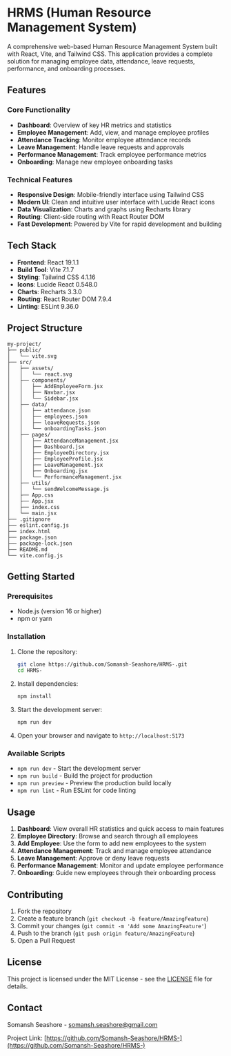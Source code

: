 # HRMS (Human Resource Management System)

A comprehensive web-based Human Resource Management System built with React, Vite, and Tailwind CSS. This application provides a complete solution for managing employee data, attendance, leave requests, performance, and onboarding processes.

## Features

### Core Functionality

- **Dashboard**: Overview of key HR metrics and statistics
- **Employee Management**: Add, view, and manage employee profiles
- **Attendance Tracking**: Monitor employee attendance records
- **Leave Management**: Handle leave requests and approvals
- **Performance Management**: Track employee performance metrics
- **Onboarding**: Manage new employee onboarding tasks

### Technical Features

- **Responsive Design**: Mobile-friendly interface using Tailwind CSS
- **Modern UI**: Clean and intuitive user interface with Lucide React icons
- **Data Visualization**: Charts and graphs using Recharts library
- **Routing**: Client-side routing with React Router DOM
- **Fast Development**: Powered by Vite for rapid development and building

## Tech Stack

- **Frontend**: React 19.1.1
- **Build Tool**: Vite 7.1.7
- **Styling**: Tailwind CSS 4.1.16
- **Icons**: Lucide React 0.548.0
- **Charts**: Recharts 3.3.0
- **Routing**: React Router DOM 7.9.4
- **Linting**: ESLint 9.36.0

## Project Structure

```
my-project/
├── public/
│   └── vite.svg
├── src/
│   ├── assets/
│   │   └── react.svg
│   ├── components/
│   │   ├── AddEmployeeForm.jsx
│   │   ├── Navbar.jsx
│   │   └── Sidebar.jsx
│   ├── data/
│   │   ├── attendance.json
│   │   ├── employees.json
│   │   ├── leaveRequests.json
│   │   └── onboardingTasks.json
│   ├── pages/
│   │   ├── AttendanceManagement.jsx
│   │   ├── Dashboard.jsx
│   │   ├── EmployeeDirectory.jsx
│   │   ├── EmployeeProfile.jsx
│   │   ├── LeaveManagement.jsx
│   │   ├── Onboarding.jsx
│   │   └── PerformanceManagement.jsx
│   ├── utils/
│   │   └── sendWelcomeMessage.js
│   ├── App.css
│   ├── App.jsx
│   ├── index.css
│   └── main.jsx
├── .gitignore
├── eslint.config.js
├── index.html
├── package.json
├── package-lock.json
├── README.md
└── vite.config.js
```

## Getting Started

### Prerequisites

- Node.js (version 16 or higher)
- npm or yarn

### Installation

1. Clone the repository:

   ```bash
   git clone https://github.com/Somansh-Seashore/HRMS-.git
   cd HRMS-
   ```

2. Install dependencies:

   ```bash
   npm install
   ```

3. Start the development server:

   ```bash
   npm run dev
   ```

4. Open your browser and navigate to `http://localhost:5173`

### Available Scripts

- `npm run dev` - Start the development server
- `npm run build` - Build the project for production
- `npm run preview` - Preview the production build locally
- `npm run lint` - Run ESLint for code linting

## Usage

1. **Dashboard**: View overall HR statistics and quick access to main features
2. **Employee Directory**: Browse and search through all employees
3. **Add Employee**: Use the form to add new employees to the system
4. **Attendance Management**: Track and manage employee attendance
5. **Leave Management**: Approve or deny leave requests
6. **Performance Management**: Monitor and update employee performance
7. **Onboarding**: Guide new employees through their onboarding process

## Contributing

1. Fork the repository
2. Create a feature branch (`git checkout -b feature/AmazingFeature`)
3. Commit your changes (`git commit -m 'Add some AmazingFeature'`)
4. Push to the branch (`git push origin feature/AmazingFeature`)
5. Open a Pull Request

## License

This project is licensed under the MIT License - see the [LICENSE](LICENSE) file for details.

## Contact

Somansh Seashore - somansh.seashore@gmail.com

Project Link: [https://github.com/Somansh-Seashore/HRMS-](https://github.com/Somansh-Seashore/HRMS-)
